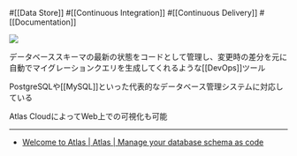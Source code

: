 #[[Data Store]] #[[Continuous Integration]] #[[Continuous Delivery]] #[[Documentation]]

![](https://atlasgo.link/assets/atlas-logo.svg)

データベーススキーマの最新の状態をコードとして管理し、変更時の差分を元に自動でマイグレーションクエリを生成してくれるような[[DevOps]]ツール

PostgreSQLや[[MySQL]]といった代表的なデータベース管理システムに対応している

Atlas CloudによってWeb上での可視化も可能

---

- [Welcome to Atlas | Atlas | Manage your database schema as code](https://atlasgo.io/docs)
